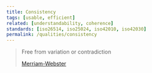 ```yaml
---
title: Consistency
tags: [usable, efficient]
related: [understandability, coherence]
standards: [iso26514, iso25024, iso42010, iso42030]
permalink: /qualities/consistency
---
```


>Free from variation or contradiction
>
>[Merriam-Webster](https://www.merriam-webster.com/dictionary/consistent)
